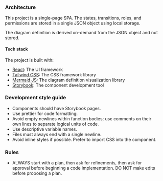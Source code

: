 
### Architecture

This project is a single-page SPA. The states, transitions, roles, and
permissions are stored in a single JSON object using local storage.

The diagram definition is derived on-demand from the JSON object and not
stored.

#### Tech stack

The project is built with:

- [React](https://react.dev/reference/react): The UI framework
- [Tailwind CSS](https://tailwindcss.com/docs/installation/using-vite): The CSS
framework
library
- [Mermaid JS](https://mermaid.js.org/intro/getting-started.html#_4-calling-the-mermaid-javascript-api):
The diagram definition visualization library
- [Storybook](https://storybook.js.org/docs): The component development tool

### Development style guide

- Components should have Storybook pages.
- Use prettier for code formatting.
- Avoid empty newlines within function bodies; use comments on their own lines
to separate logical units of code.
- Use descriptive variable names.
- Files must always end with a single newline.
- Avoid inline styles if possible. Prefer to import CSS into the component.

### Rules

- ALWAYS start with a plan, then ask for refinements, then ask for approval
  before beginning a code implementation. DO NOT make edits before proposing a
  plan.
